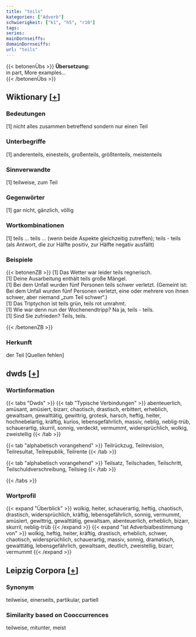 ```yaml
---
title: "teils"
kategorien: ["Adverb"]
schwierigkeit: ["k1", "h5", "r10"]
tags:
series:
mainDornseiffs:
domainDornseiffs:
url: "teils"
---
```


{{< betonenÜbs >}}
**Übersetzung:**  
in part, More examples...  
{{< /betonenÜbs >}}

## Wiktionary [[+](https://de.wiktionary.org/wiki/teils)]

### Bedeutungen
[1] nicht alles zusammen betreffend sondern nur einen Teil  

### Unterbegriffe
[1] anderenteils, einesteils, großenteils, größtenteils, meistenteils  

### Sinnverwandte
[1] teilweise, zum Teil  

### Gegenwörter
[1] gar nicht, gänzlich, völlig  

### Wortkombinationen
[1] teils … teils … (wenn beide Aspekte gleichzeitig zutreffen); teils - teils (als Antwort, die zur Hälfte positiv, zur Hälfte negativ ausfällt)  

### Beispiele
{{< betonenZB >}}
[1] Das Wetter war leider teils regnerisch.  
[1] Deine Ausarbeitung enthält teils große Mängel.  
[1] Bei dem Unfall wurden fünf Personen teils schwer verletzt. (Gemeint ist: Bei dem Unfall wurden fünf Personen verletzt, eine oder mehrere von ihnen schwer, aber niemand „zum Teil schwer“.)  
[1] Das Triptychon ist teils grün, teils rot umrahmt.  
[1] Wie war denn nun der Wochenendtripp? Na ja, teils - teils.  
[1] Sind Sie zufrieden? Teils, teils.  

{{< /betonenZB >}}
### Herkunft
der Teil [Quellen fehlen]  



## dwds [[+](https://www.dwds.de/wb/teils)]

### Wortinformation
{{< tabs "Dwds" >}}
{{< tab "Typische Verbindungen" >}}
abenteuerlich, amüsant, amüsiert, bizarr, chaotisch, drastisch, erbittert, erheblich, gewaltsam, gewalttätig, gewittrig, grotesk, harsch, heftig, heiter, hochnebelartig, kräftig, kurios, lebensgefährlich, massiv, neblig, neblig-trüb, schauerartig, skurril, sonnig, verdeckt, vermummt, widersprüchlich, wolkig, zweistellig
{{< /tab >}}

{{< tab "alphabetisch vorangehend" >}}
Teilrückzug, Teilrevision, Teilresultat, Teilrepublik, Teilrente
{{< /tab >}}

{{< tab "alphabetisch vorangehend" >}}
Teilsatz, Teilschaden, Teilschritt, Teilschuldverschreibung, Teilsieg
{{< /tab >}}

{{< /tabs >}}

### Wortprofil
{{< expand "Überblick" >}} wolkig, heiter, schauerartig, heftig, chaotisch, drastisch, widersprüchlich, kräftig, lebensgefährlich, sonnig, vermummt, amüsiert, gewittrig, gewalttätig, gewaltsam, abenteuerlich, erheblich, bizarr, skurril, neblig-trüb {{< /expand >}}
{{< expand "ist Adverbialbestimmung von" >}} wolkig, heftig, heiter, kräftig, drastisch, erheblich, schwer, chaotisch, widersprüchlich, schauerartig, massiv, sonnig, dramatisch, gewalttätig, lebensgefährlich, gewaltsam, deutlich, zweistellig, bizarr, vermummt {{< /expand >}}

## Leipzig Corpora [[+](https://corpora.uni-leipzig.de/en/res?word=teils&corpusId=deu_newscrawl-public_2018)]


### Synonym
teilweise, einerseits, partikular, partiell


### Similarity based on Cooccurrences
teilweise, mitunter, meist

